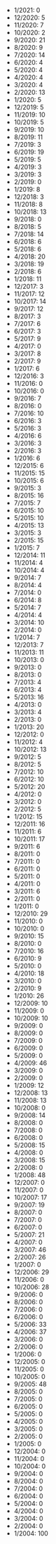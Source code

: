 *  1/2021: 0
*  12/2020: 5
*  11/2020: 7
*  10/2020: 2
*  9/2020: 21
*  8/2020: 9
*  7/2020: 14
*  6/2020: 4
*  5/2020: 4
*  4/2020: 4
*  3/2020: 4
*  2/2020: 13
*  1/2020: 5
*  12/2019: 5
*  11/2019: 10
*  10/2019: 5
*  9/2019: 10
*  8/2019: 11
*  7/2019: 3
*  6/2019: 19
*  5/2019: 5
*  4/2019: 3
*  3/2019: 3
*  2/2019: 0
*  1/2019: 8
*  12/2018: 3
*  11/2018: 8
*  10/2018: 13
*  9/2018: 0
*  8/2018: 5
*  7/2018: 14
*  6/2018: 6
*  5/2018: 6
*  4/2018: 20
*  3/2018: 19
*  2/2018: 6
*  1/2018: 11
*  12/2017: 3
*  11/2017: 12
*  10/2017: 14
*  9/2017: 12
*  8/2017: 3
*  7/2017: 6
*  6/2017: 3
*  5/2017: 9
*  4/2017: 0
*  3/2017: 8
*  2/2017: 9
*  1/2017: 6
*  12/2016: 3
*  11/2016: 0
*  10/2016: 0
*  9/2016: 7
*  8/2016: 0
*  7/2016: 10
*  6/2016: 3
*  5/2016: 3
*  4/2016: 6
*  3/2016: 3
*  2/2016: 3
*  1/2016: 6
*  12/2015: 6
*  11/2015: 15
*  10/2015: 6
*  9/2015: 3
*  8/2015: 16
*  7/2015: 7
*  6/2015: 10
*  5/2015: 10
*  4/2015: 13
*  3/2015: 3
*  2/2015: 15
*  1/2015: 7
*  12/2014: 11
*  11/2014: 4
*  10/2014: 4
*  9/2014: 7
*  8/2014: 4
*  7/2014: 0
*  6/2014: 8
*  5/2014: 7
*  4/2014: 4
*  3/2014: 10
*  2/2014: 0
*  1/2014: 7
*  12/2013: 7
*  11/2013: 11
*  10/2013: 0
*  9/2013: 0
*  8/2013: 0
*  7/2013: 4
*  6/2013: 4
*  5/2013: 16
*  4/2013: 0
*  3/2013: 4
*  2/2013: 0
*  1/2013: 20
*  12/2012: 0
*  11/2012: 4
*  10/2012: 13
*  9/2012: 5
*  8/2012: 5
*  7/2012: 10
*  6/2012: 10
*  5/2012: 20
*  4/2012: 0
*  3/2012: 0
*  2/2012: 5
*  1/2012: 15
*  12/2011: 16
*  11/2011: 6
*  10/2011: 17
*  9/2011: 6
*  8/2011: 0
*  7/2011: 0
*  6/2011: 0
*  5/2011: 0
*  4/2011: 0
*  3/2011: 6
*  2/2011: 0
*  1/2011: 0
*  12/2010: 29
*  11/2010: 0
*  10/2010: 0
*  9/2010: 15
*  8/2010: 0
*  7/2010: 16
*  6/2010: 9
*  5/2010: 0
*  4/2010: 18
*  3/2010: 0
*  2/2010: 9
*  1/2010: 26
*  12/2009: 10
*  11/2009: 0
*  10/2009: 10
*  9/2009: 0
*  8/2009: 0
*  7/2009: 0
*  6/2009: 0
*  5/2009: 0
*  4/2009: 46
*  3/2009: 0
*  2/2009: 0
*  1/2009: 12
*  12/2008: 13
*  11/2008: 13
*  10/2008: 0
*  9/2008: 14
*  8/2008: 0
*  7/2008: 0
*  6/2008: 0
*  5/2008: 15
*  4/2008: 0
*  3/2008: 15
*  2/2008: 0
*  1/2008: 48
*  12/2007: 0
*  11/2007: 0
*  10/2007: 17
*  9/2007: 19
*  8/2007: 0
*  7/2007: 0
*  6/2007: 0
*  5/2007: 21
*  4/2007: 0
*  3/2007: 46
*  2/2007: 26
*  1/2007: 0
*  12/2006: 29
*  11/2006: 0
*  10/2006: 28
*  9/2006: 0
*  8/2006: 0
*  7/2006: 0
*  6/2006: 0
*  5/2006: 33
*  4/2006: 37
*  3/2006: 0
*  2/2006: 0
*  1/2006: 0
*  12/2005: 0
*  11/2005: 0
*  10/2005: 0
*  9/2005: 48
*  8/2005: 0
*  7/2005: 0
*  6/2005: 0
*  5/2005: 0
*  4/2005: 0
*  3/2005: 0
*  2/2005: 0
*  1/2005: 0
*  12/2004: 0
*  11/2004: 0
*  10/2004: 0
*  9/2004: 0
*  8/2004: 0
*  7/2004: 0
*  6/2004: 0
*  5/2004: 0
*  4/2004: 0
*  3/2004: 0
*  2/2004: 0
*  1/2004: 100